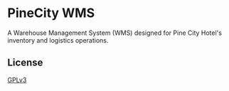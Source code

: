 # PineCity WMS
A Warehouse Management System (WMS) designed for Pine City Hotel's inventory and logistics operations.


## License
[GPLv3](LICENSE)